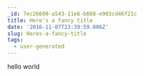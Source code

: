 ```yaml
---
_id: 7ec26600-a543-11e6-b668-e903cd46f21c
title: Here's a fancy title
date: '2016-11-07T23:39:59.006Z'
slug: Heres-a-fancy-title
tags:
  - user-generated
---
```

hello world
